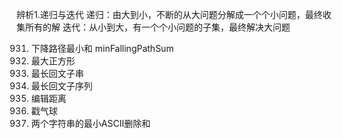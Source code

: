 
辨析1.递归与迭代
递归：由大到小，不断的从大问题分解成一个个小问题，最终收集所有的解
迭代：从小到大，有一个个小问题的子集，最终解决大问题

931. 下降路径最小和 minFallingPathSum
221. 最大正方形
5. 最长回文子串 
516. 最长回文子序列
72. 编辑距离
312. 戳气球
712. 两个字符串的最小ASCII删除和
